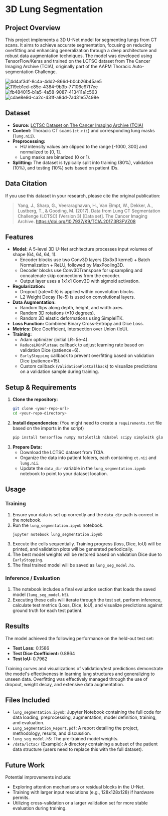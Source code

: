 # 3D Lung Segmentation

## Project Overview

This project implements a 3D U-Net model for segmenting lungs from CT scans. It aims to achieve accurate segmentation, focusing on reducing overfitting and enhancing generalization through a deep architecture and robust data augmentation techniques. The model was developed using TensorFlow/Keras and trained on the LCTSC dataset from The Cancer Imaging Archive (TCIA), originally part of the AAPM Thoracic Auto-segmentation Challenge.

![4d4af3df-8c4a-4dd2-866d-b0cb26b45ae5](https://github.com/user-attachments/assets/af353581-d1a3-49fb-8619-ab4fedafcb53)
![119eb1cd-c85c-4384-9b3b-77106c97f7ee](https://github.com/user-attachments/assets/0fec19e8-9bf9-4511-b301-5bd5821e60b2)
![fb484015-b1a5-4a58-9087-413411a1c563](https://github.com/user-attachments/assets/6c7fc4c0-6040-44bb-8b5a-3fd953a893ef)
![cdae8e9d-ca2c-431f-a8dd-7ad31e57498e](https://github.com/user-attachments/assets/bac931aa-f9df-48b0-aed6-7e8285a33ad7)

## Dataset

* **Source:** [LCTSC Dataset on The Cancer Imaging Archive (TCIA)](https://www.cancerimagingarchive.net/collection/lctsc/)
* **Content:** Thoracic CT scans (`ct.nii`) and corresponding lung masks (`lung.nii`).
* **Preprocessing:**
    * HU intensity values are clipped to the range [-1000, 300] and normalized to [0, 1].
    * Lung masks are binarized (0 or 1).
* **Splitting:** The dataset is typically split into training (80%), validation (10%), and testing (10%) sets based on patient IDs.

## Data Citation

If you use this dataset in your research, please cite the original publication:

> Yang, J., Sharp, G., Veeraraghavan, H., Van Elmpt, W., Dekker, A., Lustberg, T., & Gooding, M. (2017). Data from Lung CT Segmentation Challenge (LCTSC) (Version 3) \[Data set]. The Cancer Imaging Archive. https://doi.org/10.7937/K9/TCIA.2017.3R3FVZ08

## Features

* **Model:** A 5-level 3D U-Net architecture processes input volumes of shape (64, 64, 64, 1).
    * Encoder blocks use two Conv3D layers (3x3x3 kernel) + Batch Normalization + ReLU, followed by MaxPooling3D.
    * Decoder blocks use Conv3DTranspose for upsampling and concatenate skip connections from the encoder.
    * Output layer uses a 1x1x1 Conv3D with sigmoid activation.
* **Regularization:**
    * Dropout (rate=0.5) is applied within convolution blocks.
    * L2 Weight Decay (1e-5) is used on convolutional layers.
* **Data Augmentation:**
    * Random flips along depth, height, and width axes.
    * Random 3D rotations (±10 degrees).
    * Random 3D elastic deformations using SimpleITK.
* **Loss Function:** Combined Binary Cross-Entropy and Dice Loss.
* **Metrics:** Dice Coefficient, Intersection over Union (IoU).
* **Training:**
    * Adam optimizer (initial LR=5e-4).
    * `ReduceLROnPlateau` callback to adjust learning rate based on validation Dice (patience=6).
    * `EarlyStopping` callback to prevent overfitting based on validation Dice (patience=15).
    * Custom callback (`ValidationPlotCallback`) to visualize predictions on a validation sample during training.

## Setup & Requirements

1.  **Clone the repository:**
    ```bash
    git clone <your-repo-url>
    cd <your-repo-directory>
    ```
2.  **Install dependencies:** (You might need to create a `requirements.txt` file based on the imports in the script)
    ```bash
    pip install tensorflow numpy matplotlib nibabel scipy simpleitk glob2 # Add other specific versions if needed
    ```
3.  **Prepare Data:**
    * Download the LCTSC dataset from TCIA.
    * Organize the data into patient folders, each containing `ct.nii` and `lung.nii`.
    * Update the `data_dir` variable in the `lung_segmentation.ipynb` notebook to point to your dataset location.

## Usage

### Training

1.  Ensure your data is set up correctly and the `data_dir` path is correct in the notebook.
2.  Run the `lung_segmentation.ipynb` notebook.
    ```bash
    jupyter notebook lung_segmentation.ipynb
    ```
3.  Execute the cells sequentially. Training progress (loss, Dice, IoU) will be printed, and validation plots will be generated periodically.
4.  The best model weights will be restored based on validation Dice due to `EarlyStopping`.
5.  The final trained model will be saved as `lung_seg_model.h5`.

### Inference / Evaluation

1.  The notebook includes a final evaluation section that loads the saved model (`lung_seg_model.h5`).
2.  Executing these cells will iterate through the test set, perform inference, calculate test metrics (Loss, Dice, IoU), and visualize predictions against ground truth for each test patient.

## Results

The model achieved the following performance on the held-out test set:

* **Test Loss:** 0.1586
* **Test Dice Coefficient:** 0.8864
* **Test IoU:** 0.7962

Training curves and visualizations of validation/test predictions demonstrate the model's effectiveness in learning lung structures and generalizing to unseen data. Overfitting was effectively managed through the use of dropout, weight decay, and extensive data augmentation.

## Files Included

* `lung_segmentation.ipynb`: Jupyter Notebook containing the full code for data loading, preprocessing, augmentation, model definition, training, and evaluation.
* `Lung_Segmentation_Report.pdf`: A report detailing the project, methodology, results, and discussion.
* `lung_seg_model.h5`: The pre-trained model weights.
* `/data/lctsc/` (Example): A directory containing a subset of the patient data structure (users need to replace this with the full dataset).

## Future Work

Potential improvements include:

* Exploring attention mechanisms or residual blocks in the U-Net.
* Training with larger input resolutions (e.g., 128x128x128) if hardware permits.
* Utilizing cross-validation or a larger validation set for more stable evaluation during training.
